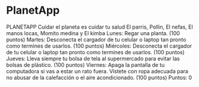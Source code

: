 # PlanetApp
PLANETAPP
Cuidar el planeta es cuidar tu salud
El parris, Pollin, El nefas, El manos locas, Momito medina y El kimba
Lunes: Regar una planta. (100 puntos)
Martes: Desconecta el cargador de tu celular o laptop tan pronto como termines de usarlos. (100 puntos)
Miércoles: Desconecta el cargador de tu celular o laptop tan pronto como termines de usarlos. (100 puntos)
Jueves: Lleva siempre tu bolsa de tela al supermercado para evitar las bolsas de plástico. (100 puntos)
Viernes: Apaga la pantalla de tu computadora si vas a estar un rato fuera. Vístete con ropa adecuada para no abusar de la calefacción o el aire acondicionado. (100 puntos)
Puntos: 0